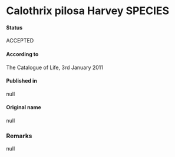 # Calothrix pilosa Harvey SPECIES

#### Status
ACCEPTED

#### According to
The Catalogue of Life, 3rd January 2011

#### Published in
null

#### Original name
null

### Remarks
null